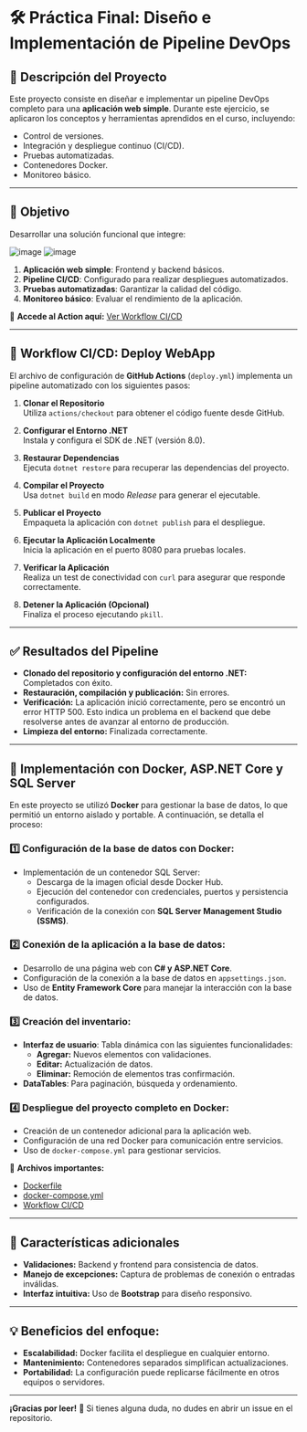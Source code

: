 # 🛠️ Práctica Final: Diseño e Implementación de Pipeline DevOps

## 📖 Descripción del Proyecto
Este proyecto consiste en diseñar e implementar un pipeline DevOps completo para una **aplicación web simple**. Durante este ejercicio, se aplicaron los conceptos y herramientas aprendidos en el curso, incluyendo:

- Control de versiones.
- Integración y despliegue continuo (CI/CD).
- Pruebas automatizadas.
- Contenedores Docker.
- Monitoreo básico.

---

## 🎯 Objetivo
Desarrollar una solución funcional que integre:

![image](https://github.com/user-attachments/assets/e01e41c9-8e83-4fd1-8999-fe4519139b0c)
![image](https://github.com/user-attachments/assets/5a38dc79-541d-4056-95d4-ad534d3a4c1f)

1. **Aplicación web simple**: Frontend y backend básicos.
2. **Pipeline CI/CD**: Configurado para realizar despliegues automatizados.
3. **Pruebas automatizadas**: Garantizar la calidad del código.
4. **Monitoreo básico**: Evaluar el rendimiento de la aplicación.

🔗 **Accede al Action aquí:** [Ver Workflow CI/CD](https://github.com/VictorGalvez1203/Practica_Final_Implementacion_de_Pipeline_DevOps/actions)

---

## 🚀 Workflow CI/CD: Deploy WebApp
El archivo de configuración de **GitHub Actions** (`deploy.yml`) implementa un pipeline automatizado con los siguientes pasos:

1. **Clonar el Repositorio**  
   Utiliza `actions/checkout` para obtener el código fuente desde GitHub.

2. **Configurar el Entorno .NET**  
   Instala y configura el SDK de .NET (versión 8.0).

3. **Restaurar Dependencias**  
   Ejecuta `dotnet restore` para recuperar las dependencias del proyecto.

4. **Compilar el Proyecto**  
   Usa `dotnet build` en modo *Release* para generar el ejecutable.

5. **Publicar el Proyecto**  
   Empaqueta la aplicación con `dotnet publish` para el despliegue.

6. **Ejecutar la Aplicación Localmente**  
   Inicia la aplicación en el puerto 8080 para pruebas locales.

7. **Verificar la Aplicación**  
   Realiza un test de conectividad con `curl` para asegurar que responde correctamente.

8. **Detener la Aplicación (Opcional)**  
   Finaliza el proceso ejecutando `pkill`.

---

## ✅ Resultados del Pipeline
- **Clonado del repositorio y configuración del entorno .NET:** Completados con éxito.  
- **Restauración, compilación y publicación:** Sin errores.  
- **Verificación:** La aplicación inició correctamente, pero se encontró un error HTTP 500. Esto indica un problema en el backend que debe resolverse antes de avanzar al entorno de producción.  
- **Limpieza del entorno:** Finalizada correctamente.

---

## 🐳 Implementación con Docker, ASP.NET Core y SQL Server

En este proyecto se utilizó **Docker** para gestionar la base de datos, lo que permitió un entorno aislado y portable. A continuación, se detalla el proceso:

### 1️⃣ Configuración de la base de datos con Docker:
- Implementación de un contenedor SQL Server:
  - Descarga de la imagen oficial desde Docker Hub.
  - Ejecución del contenedor con credenciales, puertos y persistencia configurados.
  - Verificación de la conexión con **SQL Server Management Studio (SSMS)**.

### 2️⃣ Conexión de la aplicación a la base de datos:
- Desarrollo de una página web con **C# y ASP.NET Core**.
- Configuración de la conexión a la base de datos en `appsettings.json`.
- Uso de **Entity Framework Core** para manejar la interacción con la base de datos.

### 3️⃣ Creación del inventario:
- **Interfaz de usuario**: Tabla dinámica con las siguientes funcionalidades:
  - **Agregar:** Nuevos elementos con validaciones.
  - **Editar:** Actualización de datos.
  - **Eliminar:** Remoción de elementos tras confirmación.
- **DataTables**: Para paginación, búsqueda y ordenamiento.

### 4️⃣ Despliegue del proyecto completo en Docker:
- Creación de un contenedor adicional para la aplicación web.
- Configuración de una red Docker para comunicación entre servicios.
- Uso de `docker-compose.yml` para gestionar servicios.

🔗 **Archivos importantes:**  
- [Dockerfile](https://github.com/VictorGalvez1203/Practica_Final_Implementacion_de_Pipeline_DevOps/blob/master/CI_CD/Dockerfile)  
- [docker-compose.yml](https://github.com/VictorGalvez1203/Practica_Final_Implementacion_de_Pipeline_DevOps/blob/master/CI_CD/docker-compose.yml)  
- [Workflow CI/CD](https://github.com/VictorGalvez1203/Practica_Final_Implementacion_de_Pipeline_DevOps/blob/master/.github/workflows/deploy.yml)

---

## 🌟 Características adicionales
- **Validaciones:** Backend y frontend para consistencia de datos.
- **Manejo de excepciones:** Captura de problemas de conexión o entradas inválidas.
- **Interfaz intuitiva:** Uso de **Bootstrap** para diseño responsivo.

---

## 💡 Beneficios del enfoque:
- **Escalabilidad:** Docker facilita el despliegue en cualquier entorno.  
- **Mantenimiento:** Contenedores separados simplifican actualizaciones.  
- **Portabilidad:** La configuración puede replicarse fácilmente en otros equipos o servidores.

---

**¡Gracias por leer!** 🎉 Si tienes alguna duda, no dudes en abrir un issue en el repositorio.
